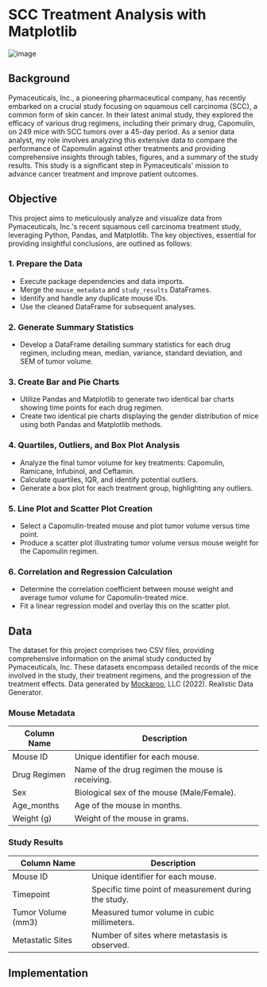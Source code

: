 # SCC Treatment Analysis with Matplotlib

![image](https://user-images.githubusercontent.com/112406455/210905367-d528947b-4897-49ae-a416-82545974dc63.png)

## Background
Pymaceuticals, Inc., a pioneering pharmaceutical company, has recently embarked on a crucial study focusing on squamous cell carcinoma (SCC), a common form of skin cancer. In their latest animal study, they explored the efficacy of various drug regimens, including their primary drug, Capomulin, on 249 mice with SCC tumors over a 45-day period. As a senior data analyst, my role involves analyzing this extensive data to compare the performance of Capomulin against other treatments and providing comprehensive insights through tables, figures, and a summary of the study results. This study is a significant step in Pymaceuticals' mission to advance cancer treatment and improve patient outcomes.
## Objective
This project aims to meticulously analyze and visualize data from Pymaceuticals, Inc.'s recent squamous cell carcinoma treatment study, leveraging Python, Pandas, and Matplotlib. The key objectives, essential for providing insightful conclusions, are outlined as follows: 
### 1. **Prepare the Data**
* Execute package dependencies and data imports.
* Merge the `mouse_metadata` and `study_results` DataFrames.
* Identify and handle any duplicate mouse IDs.
* Use the cleaned DataFrame for subsequent analyses.

### 2. **Generate Summary Statistics**
* Develop a DataFrame detailing summary statistics for each drug regimen, including mean, median, variance, standard deviation, and SEM of tumor volume.

### 3. **Create Bar and Pie Charts**
* Utilize Pandas and Matplotlib to generate two identical bar charts showing time points for each drug regimen.
* Create two identical pie charts displaying the gender distribution of mice using both Pandas and Matplotlib methods.

### 4. **Quartiles, Outliers, and Box Plot Analysis**
* Analyze the final tumor volume for key treatments: Capomulin, Ramicane, Infubinol, and Ceftamin.
* Calculate quartiles, IQR, and identify potential outliers.
* Generate a box plot for each treatment group, highlighting any outliers.

### 5. **Line Plot and Scatter Plot Creation**
* Select a Capomulin-treated mouse and plot tumor volume versus time point.
* Produce a scatter plot illustrating tumor volume versus mouse weight for the Capomulin regimen.

### 6. **Correlation and Regression Calculation**
* Determine the correlation coefficient between mouse weight and average tumor volume for Capomulin-treated mice.
* Fit a linear regression model and overlay this on the scatter plot.
## Data
The dataset for this project comprises two CSV files, providing comprehensive information on the animal study conducted by Pymaceuticals, Inc. These datasets encompass detailed records of the mice involved in the study, their treatment regimens, and the progression of the treatment effects. Data generated by [Mockaroo](https://mockaroo.com/), LLC (2022). Realistic Data Generator.
### Mouse Metadata
| Column Name  | Description                                       |
|--------------|---------------------------------------------------|
| Mouse ID     | Unique identifier for each mouse.                 |
| Drug Regimen | Name of the drug regimen the mouse is receiving.  |
| Sex          | Biological sex of the mouse (Male/Female).        |
| Age_months   | Age of the mouse in months.                       |
| Weight (g)   | Weight of the mouse in grams.                     |

### Study Results
| Column Name        | Description                                             |
|--------------------|---------------------------------------------------------|
| Mouse ID           | Unique identifier for each mouse.                       |
| Timepoint          | Specific time point of measurement during the study.    |
| Tumor Volume (mm3) | Measured tumor volume in cubic millimeters.             |
| Metastatic Sites   | Number of sites where metastasis is observed.           |
## Implementation